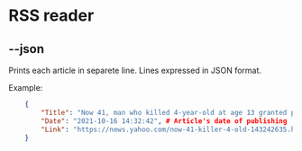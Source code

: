 # RSS reader
## --json
Prints each article in separete line. Lines expressed in JSON format.


Example:
```json
	{
		"Title": "Now 41, man who killed 4-year-old at age 13 granted parole", # Article's title
		"Date": "2021-10-16 14:32:42", # Article's date of publishing
		"Link": "https://news.yahoo.com/now-41-killer-4-old-143242635.html" # Link to article
	}
```

